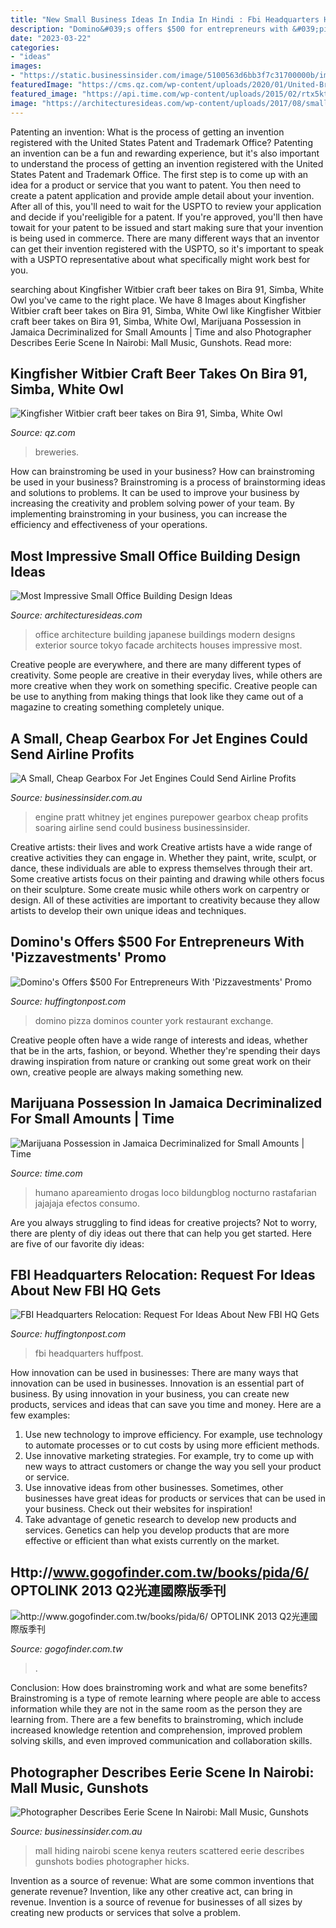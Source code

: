 ```yaml
---
title: "New Small Business Ideas In India In Hindi : Fbi Headquarters Huffpost"
description: "Domino&#039;s offers $500 for entrepreneurs with &#039;pizzavestments&#039; promo"
date: "2023-03-22"
categories:
- "ideas"
images:
- "https://static.businessinsider.com/image/5100563d6bb3f7c31700000b/image.jpg"
featuredImage: "https://cms.qz.com/wp-content/uploads/2020/01/United-Breweries-Limited.jpg?quality=75&amp;strip=all&amp;w=1400"
featured_image: "https://api.time.com/wp-content/uploads/2015/02/rtx5ktu.jpg?quality=85"
image: "https://architecturesideas.com/wp-content/uploads/2017/08/small-office-31.jpg"
---
```



Patenting an invention: What is the process of getting an invention registered with the United States Patent and Trademark Office?
Patenting an invention can be a fun and rewarding experience, but it's also important to understand the process of getting an invention registered with the United States Patent and Trademark Office. The first step is to come up with an idea for a product or service that you want to patent. You then need to create a patent application and provide ample detail about your invention. After all of this, you'll need to wait for the USPTO to review your application and decide if you'reeligible for a patent. If you're approved, you'll then have towait for your patent to be issued and start making sure that your invention is being used in commerce. There are many different ways that an inventor can get their invention registered with the USPTO, so it's important to speak with a USPTO representative about what specifically might work best for you.

	

		
searching about Kingfisher Witbier craft beer takes on Bira 91, Simba, White Owl you've came to the right place. We have 8 Images about Kingfisher Witbier craft beer takes on Bira 91, Simba, White Owl like Kingfisher Witbier craft beer takes on Bira 91, Simba, White Owl, Marijuana Possession in Jamaica Decriminalized for Small Amounts | Time and also Photographer Describes Eerie Scene In Nairobi: Mall Music, Gunshots. Read more:
		
    
## Kingfisher Witbier Craft Beer Takes On Bira 91, Simba, White Owl

<img loading=lazy src="https://cms.qz.com/wp-content/uploads/2020/01/United-Breweries-Limited.jpg?quality=75&amp;strip=all&amp;w=1400" onerror="this.onerror=null;this.src='https://tse4.mm.bing.net/th?id=OIP.J42iqsg3kcctrG67-eyTcgHaE4&amp;pid=15.1';" alt="Kingfisher Witbier craft beer takes on Bira 91, Simba, White Owl">

_Source: qz.com_

>breweries. 

	

How can brainstroming be used in your business?
How can brainstroming be used in your business? Brainstroming is a process of brainstorming ideas and solutions to problems. It can be used to improve your business by increasing the creativity and problem solving power of your team. By implementing brainstroming in your business, you can increase the efficiency and effectiveness of your operations.

    
## Most Impressive Small Office Building Design Ideas

<img loading=lazy src="https://architecturesideas.com/wp-content/uploads/2017/08/small-office-31.jpg" onerror="this.onerror=null;this.src='https://tse3.mm.bing.net/th?id=OIP.5ei2Y3815fXZBfzrb3YYtwHaKT&amp;pid=15.1';" alt="Most Impressive Small Office Building Design Ideas">

_Source: architecturesideas.com_

>office architecture building japanese buildings modern designs exterior source tokyo facade architects houses impressive most. 

	

Creative people are everywhere, and there are many different types of creativity. Some people are creative in their everyday lives, while others are more creative when they work on something specific. Creative people can be use to anything from making things that look like they came out of a magazine to creating something completely unique.

    
## A Small, Cheap Gearbox For Jet Engines Could Send Airline Profits

<img loading=lazy src="https://static.businessinsider.com/image/5100563d6bb3f7c31700000b/image.jpg" onerror="this.onerror=null;this.src='https://tse3.mm.bing.net/th?id=OIP.gJgxmhqDPL7BMMbRn1MWKgHaFj&amp;pid=15.1';" alt="A Small, Cheap Gearbox For Jet Engines Could Send Airline Profits">

_Source: businessinsider.com.au_

>engine pratt whitney jet engines purepower gearbox cheap profits soaring airline send could business businessinsider. 

	

Creative artists: their lives and work
Creative artists have a wide range of creative activities they can engage in. Whether they paint, write, sculpt, or dance, these individuals are able to express themselves through their art. Some creative artists focus on their painting and drawing while others focus on their sculpture. Some create music while others work on carpentry or design. All of these activities are important to creativity because they allow artists to develop their own unique ideas and techniques.

    
## Domino&#039;s Offers $500 For Entrepreneurs With &#039;Pizzavestments&#039; Promo

<img loading=lazy src="http://i.huffpost.com/gen/1286905/images/o-DOMINOS-facebook.jpg" onerror="this.onerror=null;this.src='https://tse1.mm.bing.net/th?id=OIP.ZdOgd4sHNsnvUApJ3FSU0AHaE2&amp;pid=15.1';" alt="Domino&#039;s Offers $500 For Entrepreneurs With &#039;Pizzavestments&#039; Promo">

_Source: huffingtonpost.com_

>domino pizza dominos counter york restaurant exchange. 

	

Creative people often have a wide range of interests and ideas, whether that be in the arts, fashion, or beyond. Whether they're spending their days drawing inspiration from nature or cranking out some great work on their own, creative people are always making something new.

    
## Marijuana Possession In Jamaica Decriminalized For Small Amounts | Time

<img loading=lazy src="https://api.time.com/wp-content/uploads/2015/02/rtx5ktu.jpg?quality=85" onerror="this.onerror=null;this.src='https://tse3.mm.bing.net/th?id=OIP.TG-UonqOR7JWkiojI1mtcAHaEp&amp;pid=15.1';" alt="Marijuana Possession in Jamaica Decriminalized for Small Amounts | Time">

_Source: time.com_

>humano apareamiento drogas loco bildungblog nocturno rastafarian jajajaja efectos consumo. 

	

Are you always struggling to find ideas for creative projects? Not to worry, there are plenty of diy ideas out there that can help you get started. Here are five of our favorite diy ideas: 

    
## FBI Headquarters Relocation: Request For Ideas About New FBI HQ Gets

<img loading=lazy src="http://i.huffpost.com/gen/1025656/images/o-FBI-HEADQUARTERS-MOVE-facebook.jpg" onerror="this.onerror=null;this.src='https://tse1.mm.bing.net/th?id=OIP.Mykvjz5slhypyYGG_xJqVAHaE7&amp;pid=15.1';" alt="FBI Headquarters Relocation: Request For Ideas About New FBI HQ Gets">

_Source: huffingtonpost.com_

>fbi headquarters huffpost. 

	

How innovation can be used in businesses: There are many ways that innovation can be used in businesses.
Innovation is an essential part of business. By using innovation in your business, you can create new products, services and ideas that can save you time and money. Here are a few examples: 
1. Use new technology to improve efficiency. For example, use technology to automate processes or to cut costs by using more efficient methods. 
2. Use innovative marketing strategies. For example, try to come up with new ways to attract customers or change the way you sell your product or service. 
3. Use innovative ideas from other businesses. Sometimes, other businesses have great ideas for products or services that can be used in your business. Check out their websites for inspiration! 
4. Take advantage of genetic research to develop new products and services. Genetics can help you develop products that are more effective or efficient than what exists currently on the market.

    
## Http://www.gogofinder.com.tw/books/pida/6/ OPTOLINK 2013 Q2光連國際版季刊

<img loading=lazy src="http://www.gogofinder.com.tw/books/pida/6/s/1372218172E5ihGVVe.jpg" onerror="this.onerror=null;this.src='https://tse3.mm.bing.net/th?id=OIP.o06I5LTFzpG7WNKrWkk3XQHaKf&amp;pid=15.1';" alt="http://www.gogofinder.com.tw/books/pida/6/ OPTOLINK 2013 Q2光連國際版季刊">

_Source: gogofinder.com.tw_

>. 

	

Conclusion: How does brainstroming work and what are some benefits?
Brainstroming is a type of remote learning where people are able to access information while they are not in the same room as the person they are learning from. There are a few benefits to brainstroming, which include increased knowledge retention and comprehension, improved problem solving skills, and even improved communication and collaboration skills.

    
## Photographer Describes Eerie Scene In Nairobi: Mall Music, Gunshots

<img loading=lazy src="https://static.businessinsider.com/image/5242079669beddba608b456e/image.jpg" onerror="this.onerror=null;this.src='https://tse4.mm.bing.net/th?id=OIP.JI-nA0U0RvhiWmIoHVDIHAHaFi&amp;pid=15.1';" alt="Photographer Describes Eerie Scene In Nairobi: Mall Music, Gunshots">

_Source: businessinsider.com.au_

>mall hiding nairobi scene kenya reuters scattered eerie describes gunshots bodies photographer hicks. 

	

Invention as a source of revenue: What are some common inventions that generate revenue?
Invention, like any other creative act, can bring in revenue. Invention is a source of revenue for businesses of all sizes by creating new products or services that solve a problem.


